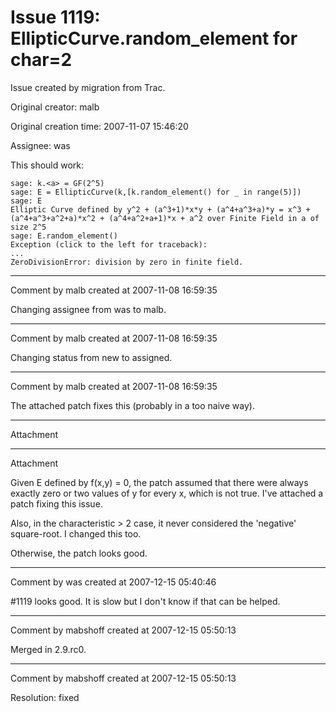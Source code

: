 # Issue 1119: EllipticCurve.random_element for char=2

Issue created by migration from Trac.

Original creator: malb

Original creation time: 2007-11-07 15:46:20

Assignee: was

This should work:

```
sage: k.<a> = GF(2^5)
sage: E = EllipticCurve(k,[k.random_element() for _ in range(5)])
sage: E
Elliptic Curve defined by y^2 + (a^3+1)*x*y + (a^4+a^3+a)*y = x^3 +
(a^4+a^3+a^2+a)*x^2 + (a^4+a^2+a+1)*x + a^2 over Finite Field in a of
size 2^5
sage: E.random_element()
Exception (click to the left for traceback):
...
ZeroDivisionError: division by zero in finite field.
```



---

Comment by malb created at 2007-11-08 16:59:35

Changing assignee from was to malb.


---

Comment by malb created at 2007-11-08 16:59:35

Changing status from new to assigned.


---

Comment by malb created at 2007-11-08 16:59:35

The attached patch fixes this (probably in a too naive way).


---

Attachment


---

Attachment

Given E defined by f(x,y) = 0, the patch assumed that there were always exactly zero or two values of y for every x, which is not true. I've attached a patch fixing this issue. 

Also, in the characteristic > 2 case, it never considered the 'negative' square-root. I changed this too. 

Otherwise, the patch looks good.


---

Comment by was created at 2007-12-15 05:40:46

#1119 looks good.  It is slow but I don't know if that can be helped.


---

Comment by mabshoff created at 2007-12-15 05:50:13

Merged in 2.9.rc0.


---

Comment by mabshoff created at 2007-12-15 05:50:13

Resolution: fixed
